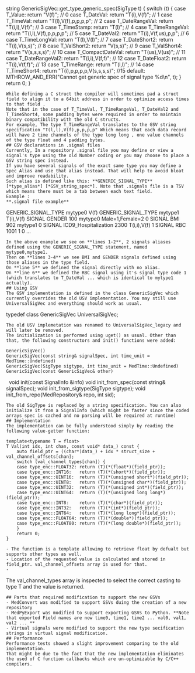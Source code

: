 string GenericSigVec::get_type_generic_spec(SigType t)
{
	switch (t) {
	case T_Value: return "V(f)";					//  0
	case T_DateVal: return "T(i),V(f)";				//  1
	case T_TimeVal: return "T(l),V(f),p,p,p,p";		//  2
	case T_DateRangeVal: return "T(i,i),V(f)";		//  3
	case T_TimeStamp: return "T(l)";				//  4
	case T_TimeRangeVal: return "T(l,l),V(f),p,p,p,p"; //  5
	case T_DateVal2: return "T(i),V(f,us),p,p";		//  6
	case T_TimeLongVal: return "T(l),V(l)";			//  7
	case T_DateShort2: return "T(i),V(s,s)";		//  8
	case T_ValShort2: return "V(s,s)";				//  9
	case T_ValShort4: return "V(s,s,s,s)";			// 10
	case T_CompactDateVal: return "T(us),V(us)";	// 11
	case T_DateRangeVal2: return "T(i,i),V(f,f)";	// 12
	case T_DateFloat2: return "T(i),V(f,f)";		// 13
	case T_TimeRange: return "T(l,l)";				// 14
	case T_TimeShort4: return "T(i),p,p,p,p,V(s,s,s,s)"; //15
	default:
		MTHROW_AND_ERR("Cannot get generic spec of signal type %d\n", t);
	}
	return 0;
}
```
While defining a C struct the compiler will sometimes pad a struct field to align it to a 64bit address in order to optimize access times to that field .
Note that in the case of T_TimeVal, T_TimeRangeVal, T_DateVal2 and T_TimeShort4, some padding bytes were required in order to maintain binary compatibility with the old C structs. 
For example, The type T_TimeRangeVal translates to the GSV string specification "T(l,l),V(f),p,p,p,p" Which means that each data record will have 2 time channels of the type long long , one value channels of the type float and 4 padding bytes.
## GSV declarations in .signal files
Currently, In a repository .signal file you may define or view a signal's type using the old Number coding or you may choose to place a GSV string spec instead.
If you have several signals of the exact same type you may define a Spec Alias and use that alias instead. That will help to avoid bloat and improve readability.
Such alias is defined like this: **GENERIC_SIGNAL_TYPE** [*type_alias*] [*GSV_string_spec*]. Note that .signals file is a TSV which means there must be a tab between each text field.
Example :
**.signal file example**
```
GENERIC_SIGNAL_TYPE	mytype0	V(f)
GENERIC_SIGNAL_TYPE	mytype1	T(i),V(f)
SIGNAL	GENDER	100	mytype0	Male=1,Female=2	0
SIGNAL	BMI	902 mytype1	0
SIGNAL	ICD9_Hospitalization	2300	T(i,i),V(f)	1
SIGNAL	RBC	1001	1	0
...
```
In the above example we see on **lines 1-2**, 2 signals aliases defined using the GENERIC_SIGNAL_TYPE statement, named mytype0,mytype1.
Then on **lines 3-4** we see BMI and GENDER signals defined using those aliases in the type field.
On **line 5** we defined the signal directly with no alias.
On **line 6** we defined the RBC signal using it's signal type code 1 (which translates to T_DateVal ... which is identical to mytype1 actually).
## Using GSV 
The GSV implementation is defined in the class GenericSigVec which currently overrides the old USV implementation. You may still use UniversalSigVec and everything should work as usual.
```
typedef class GenericSigVec UniversalSigVec;
```
The old USV implemetation was renamed to UniversalSigVec_legacy and will later be removed.
The initialization is performed using uget() as usual. Other than that, the following constructors and init() functions were added:
```
	GenericSigVec()
	GenericSigVec(const string& signalSpec, int time_unit = MedTime::Undefined)
	GenericSigVec(SigType sigtype, int time_unit = MedTime::Undefined)
	GenericSigVec(const GenericSigVec& other)
 
	void init(const SignalInfo &info)
	void init_from_spec(const string& signalSpec);
	void init_from_sigtype(SigType sigtype);
	void init_from_repo(MedRepository& repo, int sid);
```
The old SigType is replaced by a string specification. You can also initialize it from a SignalInfo (which might be faster since the coded arrays spec is cached and no parsing will be required at runtime)
## Implementation
The implementation can be fully understood simply by reading the following value-getter function:
```
	template<typename T = float>
	T Val(int idx, int chan, const void* data_) const {
		auto field_ptr = ((char*)data_) + idx * struct_size + val_channel_offsets[chan];
		switch (val_channel_types[chan]) {
		case type_enc::FLOAT32: return (T)(*(float*)(field_ptr));
		case type_enc::INT16:   return (T)(*(short*)(field_ptr));
		case type_enc::UINT16:  return (T)(*(unsigned short*)(field_ptr));
		case type_enc::UINT8:   return (T)(*(unsigned char*)(field_ptr));
		case type_enc::UINT32:  return (T)(*(unsigned int*)(field_ptr));
		case type_enc::UINT64:  return (T)(*(unsigned long long*)(field_ptr));
		case type_enc::INT8:    return (T)(*(char*)(field_ptr));
		case type_enc::INT32:   return (T)(*(int*)(field_ptr));
		case type_enc::INT64:   return (T)(*(long long*)(field_ptr));
		case type_enc::FLOAT64: return (T)(*(double*)(field_ptr));
		case type_enc::FLOAT80: return (T)(*(long double*)(field_ptr));
		}
		return 0;
	}
```
- The function is a template allowing to retrieve float by defualt but supports other types as well.
- Location of the requested value is calculated and stored in field_ptr. val_channel_offsets array is used for that.
- 
```
The val_channel_types array is inspected to select the correct casting to type T and the value is returned.
```
## Parts that required modification to support the new GSVs
- MedConvert was modified to support GSVs duing the creation of a new repository
- MedPyExport was modified to support exporting GSVs to Python. **Note that exported Field names are now time0, time1, time2 ... val0, val1, val2 ... **
- Virtual signals were modified to support the new type secification strings in virtual signal modification.
## Performance
Performance tests showed a slight improvement comparing to the old implementation. 
That might be due to the fact that the new implementation eliminates the used of C function callbacks which are un-optimizable by C/C++ compilers.
 